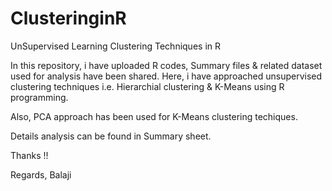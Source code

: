 # ClusteringinR
UnSupervised Learning Clustering Techniques in R


In this repository, i have uploaded R codes, Summary files & related dataset used for analysis have been shared.
Here, i have approached unsupervised clustering techniques i.e. Hierarchial clustering & K-Means using R programming.

Also, PCA approach has been used for K-Means clustering techiques.

Details analysis can be found in Summary sheet. 

Thanks !!

Regards,
Balaji
